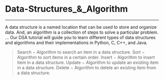 # Data-Structures_&_Algorithm
----------------------

A data structure is a named location that can be used to store and organize data. And, an algorithm is a collection of steps to solve a particular problem. ... Our DSA tutorial will guide you to learn different types of data structures and algorithms and their implementations in Python, C, C++, and Java.

>Search − Algorithm to search an item in a data structure.
>Sort − Algorithm to sort items in a certain order.
>Insert − Algorithm to insert item in a data structure.
>Update − Algorithm to update an existing item in a data structure.
>Delete − Algorithm to delete an existing item from a data structure.
